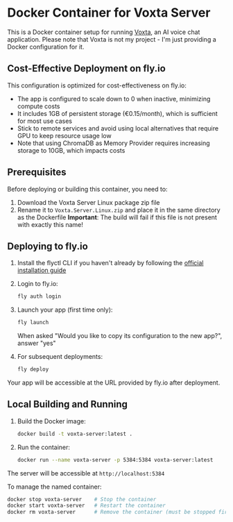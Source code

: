 # Docker Container for Voxta Server

This is a Docker container setup for running [Voxta](https://voxta.ai/), an AI voice chat application. 
Please note that Voxta is not my project - I'm just providing a Docker configuration for it.

## Cost-Effective Deployment on fly.io

This configuration is optimized for cost-effectiveness on fly.io:

- The app is configured to scale down to 0 when inactive, minimizing compute costs
- It includes 1GB of persistent storage (€0.15/month), which is sufficient for most use cases
- Stick to remote services and avoid using local alternatives that require GPU to keep resource usage low
- Note that using ChromaDB as Memory Provider requires increasing storage to 10GB, which impacts costs

## Prerequisites

Before deploying or building this container, you need to:

1. Download the Voxta Server Linux package zip file
2. Rename it to `Voxta.Server.Linux.zip` and place it in the same directory as the Dockerfile
   **Important**: The build will fail if this file is not present with exactly this name!

## Deploying to fly.io

1. Install the flyctl CLI if you haven't already by following the [official installation guide](https://fly.io/docs/flyctl/install/)

2. Login to fly.io:
   ```bash
   fly auth login
   ```

3. Launch your app (first time only):
   ```bash
   fly launch
   ```
   When asked "Would you like to copy its configuration to the new app?", answer "yes"

4. For subsequent deployments:
   ```bash
   fly deploy
   ```

Your app will be accessible at the URL provided by fly.io after deployment.

## Local Building and Running

1. Build the Docker image:
   ```bash
   docker build -t voxta-server:latest .
   ```

2. Run the container:
   ```bash
   docker run --name voxta-server -p 5384:5384 voxta-server:latest
   ```

The server will be accessible at `http://localhost:5384`

To manage the named container:
   ```bash
   docker stop voxta-server    # Stop the container
   docker start voxta-server   # Restart the container
   docker rm voxta-server      # Remove the container (must be stopped first)
   ```

